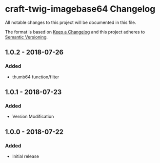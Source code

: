 # craft-twig-imagebase64 Changelog

All notable changes to this project will be documented in this file.

The format is based on [Keep a Changelog](http://keepachangelog.com/) and this project adheres to [Semantic Versioning](http://semver.org/).

## 1.0.2 - 2018-07-26
### Added
- thumb64 function/filter

## 1.0.1 - 2018-07-23
### Added
- Version Modification

## 1.0.0 - 2018-07-22
### Added
- Initial release
